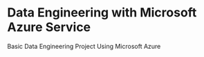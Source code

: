 # Data Engineering with Microsoft Azure Service
Basic Data Engineering Project Using Microsoft Azure
